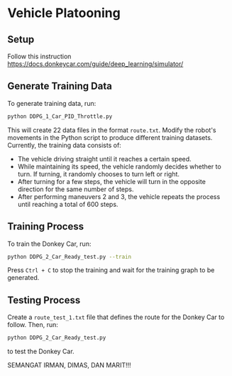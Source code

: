 
# Vehicle Platooning

## Setup
Follow this instruction https://docs.donkeycar.com/guide/deep_learning/simulator/

## Generate Training Data
To generate training data, run:

```bash
python DDPG_1_Car_PID_Throttle.py
```

This will create 22 data files in the format `route.txt`. Modify the robot's movements in the Python script to produce different training datasets. Currently, the training data consists of:

- The vehicle driving straight until it reaches a certain speed.
- While maintaining its speed, the vehicle randomly decides whether to turn. If turning, it randomly chooses to turn left or right.
- After turning for a few steps, the vehicle will turn in the opposite direction for the same number of steps.
- After performing maneuvers 2 and 3, the vehicle repeats the process until reaching a total of 600 steps.

## Training Process
To train the Donkey Car, run:

```bash
python DDPG_2_Car_Ready_test.py --train
```

Press `Ctrl + C` to stop the training and wait for the training graph to be generated.

## Testing Process
Create a `route_test_1.txt` file that defines the route for the Donkey Car to follow. Then, run:

```bash
python DDPG_2_Car_Ready_test.py
```

to test the Donkey Car.

SEMANGAT IRMAN, DIMAS, DAN MARIT!!!
